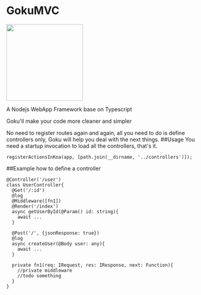 GokuMVC
==============
<img style='width:200px' src='http://i13.tietuku.com/003203c6a0e9a860.png'/>

A Nodejs WebApp Framework base on Typescript

Goku'll make your code more cleaner and simpler

No need to register routes again and again, all you need to do is define controllers only, Goku will help you deal with the next things.
##Usage
You need a startup invocation to load all the controllers, that's it.

    registerActionsInKoa(app, [path.join(__dirname, '../controllers')]);
    
##Example
how to define a controller

    @Controller('/user')
    class UserController{
      @Get('/:id')
      @log
      @Middleware([fn1])
      @Render('/index')
      async getUserById(@Param() id: string){
        await ...
      }
      
      @Post('/', {jsonResponse: true})
      @log
      async createUser(@Body user: any){
        await ...
      }
      
      private fn1(req: IRequest, res: IResponse, next: Function){
        //private middleware
        //todo something
      }
    }

